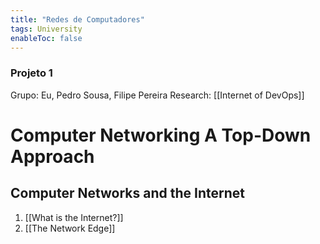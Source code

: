 ```yaml
---
title: "Redes de Computadores"
tags: University
enableToc: false
---
```


### Projeto 1
Grupo: Eu, Pedro Sousa, Filipe Pereira
Research: [[Internet of DevOps]]

# Computer Networking A Top-Down Approach

## Computer Networks and the Internet
1. [[What is the Internet?]]
2. [[The Network Edge]]
